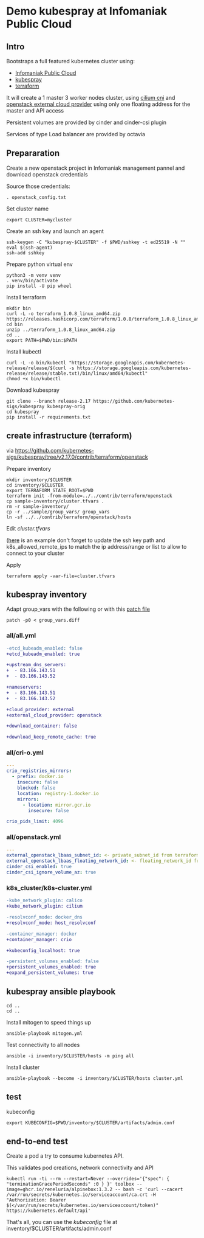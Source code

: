 Demo kubespray at Infomaniak Public Cloud
=========================================

Intro
-----

Bootstraps a full featured kubernetes cluster using:
- [Infomaniak Public Cloud](https://www.infomaniak.com/en/hosting/public-cloud)
- [kubespray](https://kubespray.io/#/)
- [terraform](https://www.terraform.io/)

It will create a 1 master 3 worker nodes cluster, using [cilium cni](https://cilium.io/)
and [openstack external cloud provider](https://github.com/kubernetes/cloud-provider-openstack)
using only one floating address for the master and API access

Persistent volumes are provided by cinder and cinder-csi plugin

Services of type Load balancer are provided by octavia

## Prepararation

Create a new openstack project in Infomaniak management pannel and download
openstack credentials

Source those credentials:

```shell
. openstack_config.txt
```

Set cluster name

```shell
export CLUSTER=mycluster
```

Create an ssh key and launch an agent

```shell
ssh-keygen -C "kubespray-$CLUSTER" -f $PWD/sshkey -t ed25519 -N ""
eval $(ssh-agent)
ssh-add sshkey
```

Prepare python virtual env

```shell
python3 -m venv venv
. venv/bin/activate
pip install -U pip wheel
```

Install terraform

```shell
mkdir bin
curl -L -o terraform_1.0.8_linux_amd64.zip https://releases.hashicorp.com/terraform/1.0.8/terraform_1.0.8_linux_amd64.zip
cd bin
unzip ../terraform_1.0.8_linux_amd64.zip
cd ..
export PATH=$PWD/bin:$PATH
```

Install kubectl

```shell
curl -L -o bin/kubectl "https://storage.googleapis.com/kubernetes-release/release/$(curl -s https://storage.googleapis.com/kubernetes-release/release/stable.txt)/bin/linux/amd64/kubectl"
chmod +x bin/kubectl
```

Download kubespray

```shell
git clone --branch release-2.17 https://github.com/kubernetes-sigs/kubespray kubespray-orig
cd kubespray
pip install -r requirements.txt
```

## create infrastructure (terraform)

via https://github.com/kubernetes-sigs/kubespray/tree/v2.17.0/contrib/terraform/openstack

Prepare inventory

```shell
mkdir inventory/$CLUSTER
cd inventory/$CLUSTER
export TERRAFORM_STATE_ROOT=$PWD
terraform init -from-module=../../contrib/terraform/openstack
cp sample-inventory/cluster.tfvars .
rm -r sample-inventory/
cp -r ../sample/group_vars/ group_vars
ln -sf ../../contrib/terraform/openstack/hosts
```

Edit *cluster.tfvars*

([here](cluster.tfvars) is an example
don't forget to update the ssh key path and k8s_allowed_remote_ips
to match the ip address/range or list to allow to connect to your cluster

Apply

```shell
terraform apply -var-file=cluster.tfvars
```

## kubespray inventory

Adapt group_vars with the following or with this [patch file](group_vars.diff)

```shell
patch -p0 < group_vars.diff
```

### all/all.yml

```diff
-etcd_kubeadm_enabled: false
+etcd_kubeadm_enabled: true

+upstream_dns_servers:
+  - 83.166.143.51
+  - 83.166.143.52

+nameservers:
+  - 83.166.143.51
+  - 83.166.143.52

+cloud_provider: external
+external_cloud_provider: openstack

+download_container: false

+download_keep_remote_cache: true

```

### all/cri-o.yml

```yaml
---
crio_registries_mirrors:
  - prefix: docker.io
    insecure: false
    blocked: false
    location: registry-1.docker.io
    mirrors:
      - location: mirror.gcr.io
        insecure: false

crio_pids_limit: 4096
```

### all/openstack.yml

```yaml
---
external_openstack_lbaas_subnet_id: <- private_subnet_id from terraform output
external_openstack_lbaas_floating_network_id: <- floating_network_id from terraform output
cinder_csi_enabled: true
cinder_csi_ignore_volume_az: true
```

### k8s_cluster/k8s-cluster.yml

```diff
-kube_network_plugin: calico
+kube_network_plugin: cilium

-resolvconf_mode: docker_dns
+resolvconf_mode: host_resolvconf

-container_manager: docker
+container_manager: crio

+kubeconfig_localhost: true

-persistent_volumes_enabled: false
+persistent_volumes_enabled: true
+expand_persistent_volumes: true
```


## kubespray ansible playbook

```shell
cd ..
cd ..
```

Install mitogen to speed things up

```shell
ansible-playbook mitogen.yml
```

Test connectivity to all nodes

```shell
ansible -i inventory/$CLUSTER/hosts -m ping all
```

Install cluster

```shell
ansible-playbook --become -i inventory/$CLUSTER/hosts cluster.yml
```

## test

kubeconfig

```shell
export KUBECONFIG=$PWD/inventory/$CLUSTER/artifacts/admin.conf
```

## end-to-end test

Create a pod a try to consume kubernetes API.

This validates pod creations, network connectivity and API

```shell
kubectl run -ti --rm --restart=Never --overrides='{"spec": { "terminationGracePeriodSeconds" :0 } }' toolbox --image=ghcr.io/reneluria/alpinebox:1.3.2 -- bash -c 'curl --cacert /var/run/secrets/kubernetes.io/serviceaccount/ca.crt -H "Authorization: Bearer $(</var/run/secrets/kubernetes.io/serviceaccount/token)" https://kubernetes.default/api'
```

That's all, you can use the *kubeconfig* file at inventory/$CLUSTER/artifacts/admin.conf

